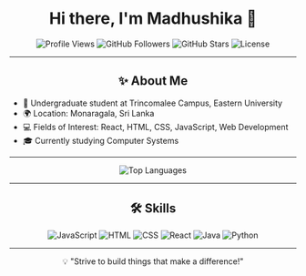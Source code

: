 <h1 align="center">Hi there, I'm Madhushika 👋</h1>

<p align="center">
  <img src="https://komarev.com/ghpvc/?username=madhushika99&color=brightgreen" alt="Profile Views" />
  <img src="https://img.shields.io/github/followers/madhushika99?label=Followers" alt="GitHub Followers" />
  <img src="https://img.shields.io/github/stars/madhushika99?label=Total%20Stars" alt="GitHub Stars" />
  <img src="https://img.shields.io/badge/License-MIT-brightgreen" alt="License" />
</p>

---

<h2 align="center">✨ About Me</h2>

- 🔭 Undergraduate student at Trincomalee Campus, Eastern University
- 🌍 Location: Monaragala, Sri Lanka
- 💻 Fields of Interest: React, HTML, CSS, JavaScript, Web Development
- 🎓 Currently studying Computer Systems 

 ---

<div align="center">
 <img src="https://github-readme-stats.vercel.app/api/top-langs/?username=madhushika99&layout=compact&theme=dark" alt="Top Languages" />
</div>

---

<h2 align="center">🛠️ Skills</h2>

<p align="center">
  <img src="https://img.shields.io/badge/JavaScript-blue" alt="JavaScript" />
  <img src="https://img.shields.io/badge/HTML-orange" alt="HTML" />
  <img src="https://img.shields.io/badge/CSS-blueviolet" alt="CSS" />
  <img src="https://img.shields.io/badge/React-yellow" alt="React" />
  <img src="https://img.shields.io/badge/Java-Green" alt="Java" />
  <img src="https://img.shields.io/badge/Python-violet" alt="Python" />
  
</p>

---

<p align="center">💡 "Strive to build things that make a difference!"</p>
